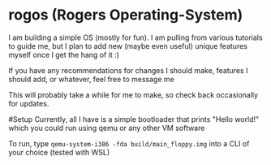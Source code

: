 # rogos (Rogers Operating-System)
I am building a simple OS (mostly for fun). I am pulling from various tutorials to guide me, but I plan to add new (maybe even useful) unique features myself once I get the hang of it :)

If you have any recommendations for changes I should make, features I should add, or whatever, feel free to message me

This will probably take a while for me to make, so check back occasionally for updates.

#Setup
Currently, all I have is a simple bootloader that prints "Hello world!" which you could run using qemu or any other VM software

To run, type ```qemu-system-i386 -fda build/main_floppy.img``` into a CLI of your choice
(tested with WSL)
